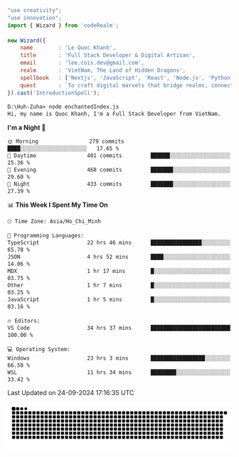<!--x axis divider-->

```js 
"use creativity";
"use innovation";
import { Wizard } from 'codeRealm';

new Wizard({
    name        : 'Le Quoc Khanh',
    title       : 'Full Stack Developer & Digital Artisan',
    email       : 'lee.cois.dev@gmail.com',
    realm       : 'VietNam, The Land of Hidden Dragons',
    spellbook   : ['Nextjs', 'JavaScript', 'React', 'Node.js', 'Python', 'Django', 'Cloud Services'],
    quest       : `To craft digital marvels that bridge realms, connect cultures, and bring imagination to life.`,
}).cast('IntroductionSpell');
```

```cmd
D:\Huh-Zuha> node enchantedIndex.js
Hi, my name is Quoc Khanh, I'm a Full Stack Developer from VietNam.
```
<!--START_SECTION:waka-->
**I'm a Night 🦉** 

```text
🌞 Morning                279 commits         ████░░░░░░░░░░░░░░░░░░░░░   17.65 % 
🌆 Daytime                401 commits         ██████░░░░░░░░░░░░░░░░░░░   25.36 % 
🌃 Evening                468 commits         ███████░░░░░░░░░░░░░░░░░░   29.60 % 
🌙 Night                  433 commits         ███████░░░░░░░░░░░░░░░░░░   27.39 % 
```


📊 **This Week I Spent My Time On** 

```text
🕑︎ Time Zone: Asia/Ho_Chi_Minh

💬 Programming Languages: 
TypeScript               22 hrs 46 mins      ████████████████░░░░░░░░░   65.78 % 
JSON                     4 hrs 52 mins       ████░░░░░░░░░░░░░░░░░░░░░   14.06 % 
MDX                      1 hr 17 mins        █░░░░░░░░░░░░░░░░░░░░░░░░   03.75 % 
Other                    1 hr 7 mins         █░░░░░░░░░░░░░░░░░░░░░░░░   03.25 % 
JavaScript               1 hr 5 mins         █░░░░░░░░░░░░░░░░░░░░░░░░   03.16 % 

🔥 Editors: 
VS Code                  34 hrs 37 mins      █████████████████████████   100.00 % 

💻 Operating System: 
Windows                  23 hrs 3 mins       █████████████████░░░░░░░░   66.58 % 
WSL                      11 hrs 34 mins      ████████░░░░░░░░░░░░░░░░░   33.42 % 
```


 Last Updated on 24-09-2024 17:16:35 UTC
<!--END_SECTION:waka-->
<picture>
  <source media="(prefers-color-scheme: dark)" srcset="https://raw.githubusercontent.com/leecois/leecois/output/github-contribution-grid-snake-dark.svg">
  <source media="(prefers-color-scheme: light)" srcset="https://raw.githubusercontent.com/leecois/leecois/output/github-contribution-grid-snake.svg">
  <img alt="github contribution grid snake animation" src="https://raw.githubusercontent.com/leecois/leecois/output/github-contribution-grid-snake.svg">
</picture>
